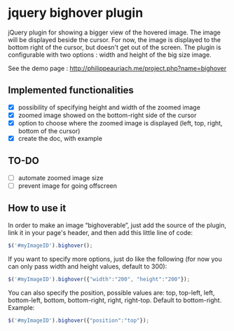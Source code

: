 # jquery bighover plugin

jQuery plugin for showing a bigger view of the hovered image. The image will be displayed beside the cursor. For now, the image is displayed to the bottom right of the cursor, but doesn't get out of the screen. The plugin is configurable with two options : width and height of the big size image.

See the demo page : http://philippeauriach.me/project.php?name=bighover

## Implemented functionalities
- [x] possibility of specifying height and width of the zoomed image
- [x] zoomed image showed on the bottom-right side of the cursor
- [x] option to choose where the zoomed image is displayed (left, top, right, bottom of the cursor)
- [x] create the doc, with example

## TO-DO
- [ ] automate zoomed image size
- [ ] prevent image for going offscreen

## How to use it
In order to make an image “bighoverable”, just add the source of the plugin, link it in your page's header, and then add this little line of code:
```javascript
$('#myImageID').bighover();
```
If you want to specify more options, just do like the following (for now you can only pass width and height values, default to 300):
```javascript
$('#myImageID').bighover({"width":"200", "height":"200"});
```

You can also specify the position, possible values are: top, top-left, left, bottom-left, bottom, bottom-right, right, right-top. Default to bottom-right.
Example:
```javascript
$('#myImageID').bighover({"position":"top"});
```
